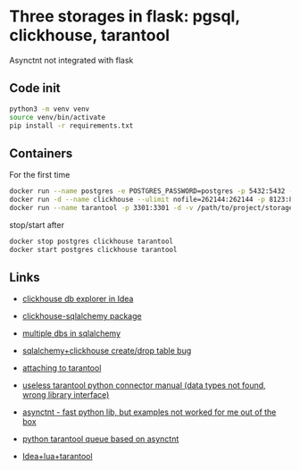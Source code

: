# Three storages in flask: pgsql, clickhouse, tarantool

Asynctnt not integrated with flask

## Code init
```bash
python3 -m venv venv
source venv/bin/activate
pip install -r requirements.txt
```
## Containers
For the first time
```bash
docker run --name postgres -e POSTGRES_PASSWORD=postgres -p 5432:5432 -d postgres
docker run -d --name clickhouse --ulimit nofile=262144:262144 -p 8123:8123 yandex/clickhouse-server
docker run --name tarantool -p 3301:3301 -d -v /path/to/project/storages_flask:/opt/tarantool tarantool/tarantool tarantool /opt/tarantool/tnt_conf.lua
```
stop/start after
```bash
docker stop postgres clickhouse tarantool
docker start postgres clickhouse tarantool
```

## Links
- [clickhouse db explorer in Idea](https://blog.magazov.com/clickhouse-intellij-idea/) 

- [clickhouse-sqlalchemy package](https://github.com/xzkostyan/clickhouse-sqlalchemy) 

- [multiple dbs in sqlalchemy](https://flask-appbuilder.readthedocs.io/en/latest/multipledbs.html) 

- [sqlalchemy+clickhouse create/drop table bug](https://github.com/xzkostyan/clickhouse-sqlalchemy/issues/22)
  
- [attaching to tarantool](https://www.tarantool.io/ru/doc/2.1/book/getting_started/using_docker/#attaching-to-tarantool)

- [useless tarantool python connector manual (data types not found, wrong library interface)](https://tarantool-python.readthedocs.io/en/latest/quick-start.en.html)

- [asynctnt - fast python lib, but examples not worked for me out of the box](https://github.com/igorcoding/asynctnt)

- [python tarantool queue based on asynctnt](https://github.com/tarantool/queue-python)

- [Idea+lua+tarantool](https://www.tarantool.io/ru/doc/1.10/book/app_server/using_ide/)